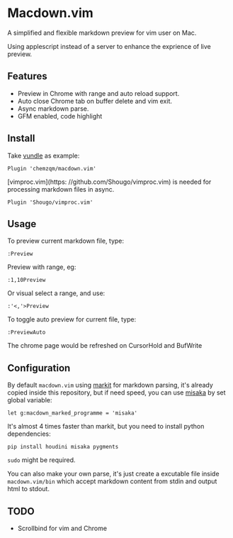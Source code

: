 # Macdown.vim

A simplified and flexible markdown preview for vim user on Mac.

Using applescript instead of a server to enhance the exprience of live preview.

## Features

* Preview in Chrome with range and auto reload support.
* Auto close Chrome tab on buffer delete and vim exit.
* Async markdown parse.
* GFM enabled, code highlight

## Install

Take [vundle](https://github.com/VundleVim/Vundle.vim) as example:

    Plugin 'chemzqm/macdown.vim'

[vimproc.vim](https: //github.com/Shougo/vimproc.vim) is needed for processing
  markdown files in async.

    Plugin 'Shougo/vimproc.vim'

## Usage

To preview current markdown file, type:

    :Preview

Preview with range, eg:

    :1,10Preview

Or visual select a range, and use:

    :'<,'>Preview

To toggle auto preview for current file, type:

    :PreviewAuto

The chrome page would be refreshed on CursorHold and BufWrite

## Configuration

By default `macdown.vim` using [markit](https://github.com/lepture/markit) for
markdown parsing, it's already copied inside this repository, but if need speed,
you can use [misaka](https://github.com/FSX/misaka) by set global variable:

    let g:macdown_marked_programme = 'misaka'

It's almost 4 times faster than markit, but you need to install python
dependencies:

    pip install houdini misaka pygments

`sudo` might be required.

You can also make your own parse, it's just create a excutable file inside
`macdown.vim/bin` which accept markdown content from stdin and output html to
stdout.

## TODO

* Scrollbind for vim and Chrome
